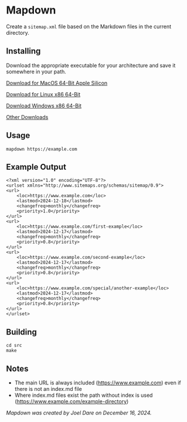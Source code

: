 # Mapdown

Create a `sitemap.xml` file based on the Markdown files in the current directory.


## Installing

Download the appropriate executable for your architecture and save it somewhere in your path.

[Download for MacOS 64-Bit Apple Silicon](https://github.com/codazoda/mapdown/raw/refs/heads/main/bin/darwin-arm64/mapdown)

[Download for Linux x86 64-Bit](https://github.com/codazoda/mapdown/raw/refs/heads/main/bin/linux-amd64/mapdown)

[Download Windows x86 64-Bit](https://github.com/codazoda/mapdown/raw/refs/heads/main/bin/windows-amd64/mapdown.exe)

[Other Downloads](https://github.com/codazoda/mapdown/tree/main/bin)


## Usage

    mapdown https://example.com


## Example Output

    <?xml version="1.0" encoding="UTF-8"?>
    <urlset xmlns="http://www.sitemaps.org/schemas/sitemap/0.9">
    <url>
        <loc>https://www.example.com</loc>
        <lastmod>2024-12-18</lastmod>
        <changefreq>monthly</changefreq>
        <priority>1.0</priority>
    </url>
    <url>
        <loc>https://www.example.com/first-example</loc>
        <lastmod>2024-12-17</lastmod>
        <changefreq>monthly</changefreq>
        <priority>0.8</priority>
    </url>
    <url>
        <loc>https://www.example.com/second-example</loc>
        <lastmod>2024-12-17</lastmod>
        <changefreq>monthly</changefreq>
        <priority>0.8</priority>
    </url>
    <url>
        <loc>https://www.example.com/special/another-example</loc>
        <lastmod>2024-12-17</lastmod>
        <changefreq>monthly</changefreq>
        <priority>0.8</priority>
    </url>
    </urlset>


## Building

    cd src
    make


## Notes

- The main URL is always included (https://www.example.com) even if there is not an index.md file
- Where index.md files exist the path without index is used (https://www.example.com/example-directory)

_Mapdown was created by Joel Dare on December 16, 2024._
